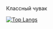 Классный чувак


[![Top Langs](https://github-readme-stats.vercel.app/api/top-langs/?username=probeldev&layout=compact&theme=dark)](https://github.com/probeldev)
